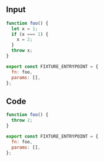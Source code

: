 
## Input

```javascript
function foo() {
  let x = 1;
  if (x === 1) {
    x = 2;
  }
  throw x;
}

export const FIXTURE_ENTRYPOINT = {
  fn: foo,
  params: [],
};

```

## Code

```javascript
function foo() {
  throw 2;
}

export const FIXTURE_ENTRYPOINT = {
  fn: foo,
  params: [],
};

```
      